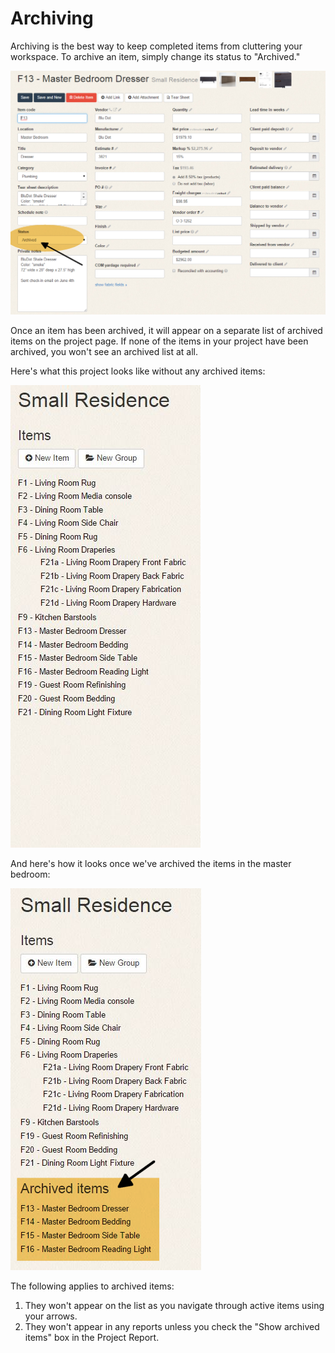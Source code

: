 # Archiving

Archiving is the best way to keep completed items from cluttering your workspace. To archive an item, simply change its status to "Archived."

![](archived-status.png)

Once an item has been archived, it will appear on a separate list of archived items on the project page. If none of the items in your project have been archived, you won't see an archived list at all.


Here's what this project looks like without any archived items: 

![](project-with-nothing-archived.jpg)

And here's how it looks once we've archived the items in the master bedroom:

![](project-with-items-archived.png)

The following applies to archived items:

1. They won't appear on the list as you navigate through active items using your arrows.
2. They won't appear in any reports unless you check the "Show archived items" box in the Project Report.


